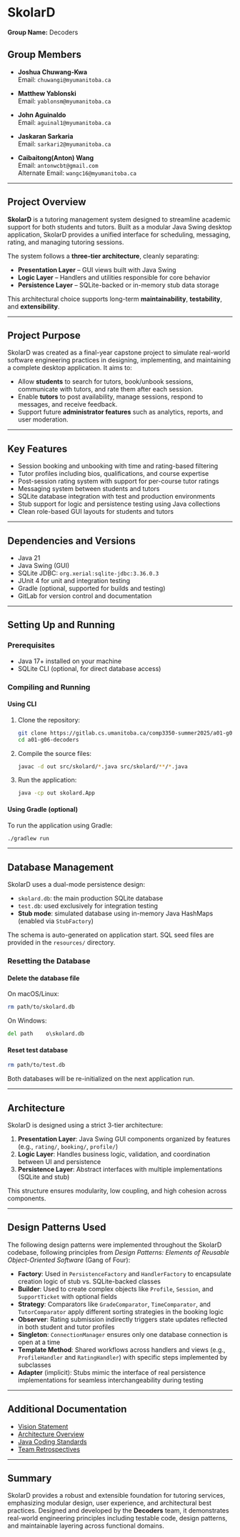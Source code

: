 
# SkolarD

**Group Name:** Decoders

## Group Members

- **Joshua Chuwang-Kwa**  
  Email: `chuwangi@myumanitoba.ca`

- **Matthew Yablonski**  
  Email: `yablonsm@myumanitoba.ca`

- **John Aguinaldo**  
  Email: `aguinal1@myumanitoba.ca`

- **Jaskaran Sarkaria**  
  Email: `sarkari2@myumanitoba.ca`

- **Caibaitong(Anton) Wang**  
  Email: `antonwcbt@gmail.com`  
  Alternate Email: `wangc16@myumanitoba.ca`

---

## Project Overview

**SkolarD** is a tutoring management system designed to streamline academic support for both students and tutors. Built as a modular Java Swing desktop application, SkolarD provides a unified interface for scheduling, messaging, rating, and managing tutoring sessions.

The system follows a **three-tier architecture**, cleanly separating:

- **Presentation Layer** – GUI views built with Java Swing
- **Logic Layer** – Handlers and utilities responsible for core behavior
- **Persistence Layer** – SQLite-backed or in-memory stub data storage

This architectural choice supports long-term **maintainability**, **testability**, and **extensibility**.


---

## Project Purpose

SkolarD was created as a final-year capstone project to simulate real-world software engineering practices in designing, implementing, and maintaining a complete desktop application. It aims to:

- Allow **students** to search for tutors, book/unbook sessions, communicate with tutors, and rate them after each session.
- Enable **tutors** to post availability, manage sessions, respond to messages, and receive feedback.
- Support future **administrator features** such as analytics, reports, and user moderation.

---

## Key Features

- Session booking and unbooking with time and rating-based filtering
- Tutor profiles including bios, qualifications, and course expertise
- Post-session rating system with support for per-course tutor ratings
- Messaging system between students and tutors
- SQLite database integration with test and production environments
- Stub support for logic and persistence testing using Java collections
- Clean role-based GUI layouts for students and tutors

---

## Dependencies and Versions

- Java 21  
- Java Swing (GUI)  
- SQLite JDBC: `org.xerial:sqlite-jdbc:3.36.0.3`  
- JUnit 4 for unit and integration testing  
- Gradle (optional, supported for builds and testing)  
- GitLab for version control and documentation  

---

## Setting Up and Running

### Prerequisites

- Java 17+ installed on your machine
- SQLite CLI (optional, for direct database access)

### Compiling and Running

#### Using CLI

1. Clone the repository:
   ```bash
   git clone https://gitlab.cs.umanitoba.ca/comp3350-summer2025/a01-g06-decoders.git
   cd a01-g06-decoders
   ```

2. Compile the source files:
   ```bash
   javac -d out src/skolard/*.java src/skolard/**/*.java
   ```

3. Run the application:
   ```bash
   java -cp out skolard.App
   ```

#### Using Gradle (optional)

To run the application using Gradle:

```bash
./gradlew run
```

---

## Database Management

SkolarD uses a dual-mode persistence design:

- `skolard.db`: the main production SQLite database
- `test.db`: used exclusively for integration testing
- **Stub mode**: simulated database using in-memory Java HashMaps (enabled via `StubFactory`)

The schema is auto-generated on application start. SQL seed files are provided in the `resources/` directory.

### Resetting the Database

#### Delete the database file

On macOS/Linux:
```bash
rm path/to/skolard.db
```

On Windows:
```cmd
del path	o\skolard.db
```

#### Reset test database

```bash
rm path/to/test.db
```

Both databases will be re-initialized on the next application run.

---

## Architecture

SkolarD is designed using a strict 3-tier architecture:

1. **Presentation Layer**: Java Swing GUI components organized by features (e.g., `rating/`, `booking/`, `profile/`)
2. **Logic Layer**: Handles business logic, validation, and coordination between UI and persistence
3. **Persistence Layer**: Abstract interfaces with multiple implementations (SQLite and stub)

This structure ensures modularity, low coupling, and high cohesion across components.

---

## Design Patterns Used

The following design patterns were implemented throughout the SkolarD codebase, following principles from *Design Patterns: Elements of Reusable Object-Oriented Software* (Gang of Four):

- **Factory**: Used in `PersistenceFactory` and `HandlerFactory` to encapsulate creation logic of stub vs. SQLite-backed classes
- **Builder**: Used to create complex objects like `Profile`, `Session`, and `SupportTicket` with optional fields
- **Strategy**: Comparators like `GradeComparator`, `TimeComparator`, and `TutorComparator` apply different sorting strategies in the booking logic
- **Observer**: Rating submission indirectly triggers state updates reflected in both student and tutor profiles
- **Singleton**: `ConnectionManager` ensures only one database connection is open at a time
- **Template Method**: Shared workflows across handlers and views (e.g., `ProfileHandler` and `RatingHandler`) with specific steps implemented by subclasses
- **Adapter** (implicit): Stubs mimic the interface of real persistence implementations for seamless interchangeability during testing

---

## Additional Documentation

- [Vision Statement](https://code.cs.umanitoba.ca/comp3350-summer2025/a01-g06-decoders/-/blob/dev/docs/VISION.md?ref_type=heads)
- [Architecture Overview](https://code.cs.umanitoba.ca/comp3350-summer2025/a01-g06-decoders/-/blob/dev/docs/architecture/ARCHITECTURE.md?ref_type=heads)
- [Java Coding Standards](https://code.cs.umanitoba.ca/comp3350-summer2025/a01-g06-decoders/-/blob/main/docs/JavaCodingStandards.md?ref_type=heads)
- [Team Retrospectives](https://code.cs.umanitoba.ca/comp3350-summer2025/a01-g06-decoders/-/tree/main/docs/retros?ref_type=heads)

---

## Summary

SkolarD provides a robust and extensible foundation for tutoring services, emphasizing modular design, user experience, and architectural best practices. Designed and developed by the **Decoders** team, it demonstrates real-world engineering principles including testable code, design patterns, and maintainable layering across functional domains.
